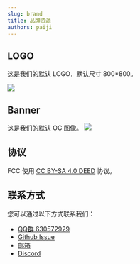 ```yaml
---
slug: brand
title: 品牌资源
authors: paiji
---
```


## LOGO

这是我们的默认 LOGO，默认尺寸 800\*800。

![](https://images.furrycons.cn/logo_800x800.png)

## Banner

这是我们的默认 OC 图像。
![](https://images.furrycons.cn/banner.png)

## 协议
FCC 使用 [CC BY-SA 4.0 DEED](https://creativecommons.org/licenses/by-sa/4.0/) 协议。

## 联系方式
您可以通过以下方式联系我们：
 * [QQ群 630572929](https://qm.qq.com/q/yIpHnyHg5y)
 * [Github Issue](https://github.com/FurryConsChina/website/issues)
 * [邮箱](mailto:contact@furrycons.cn)
 * [Discord](https://discord.gg/5k8S56c3Xp)